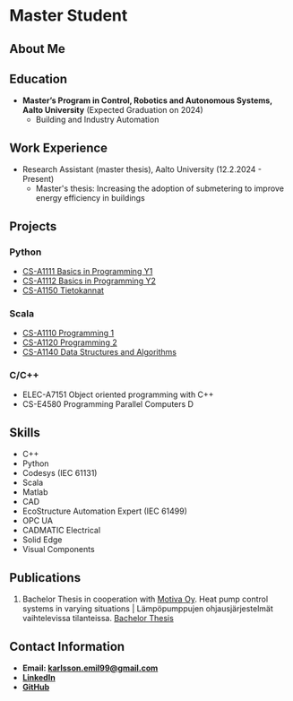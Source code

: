 # Master Student

## About Me


## Education

- **Master’s Program in Control, Robotics and Autonomous
Systems, Aalto University** (Expected Graduation on 2024)
  - Building and Industry Automation

## Work Experience

- Research Assistant (master thesis), Aalto University (12.2.2024 - Present)
  - Master's thesis: Increasing the adoption of submetering to improve energy efficiency in buildings

## Projects

### Python
  - [CS-A1111 Basics in Programming Y1](https://github.com/emilkarlsson1/school/tree/main/CS-A1111%20Basics%20in%20Programming%20Y1)
  - [CS-A1112 Basics in Programming Y2](https://github.com/emilkarlsson1/school/tree/main/CS-A1121%20Basics%20in%20Programming%20Y2)
  - [CS-A1150 Tietokannat](https://github.com/emilkarlsson1/school/tree/main/CS-A1150%20Tietokannat)
    
### Scala
  - [CS-A1110 Programming 1](https://github.com/emilkarlsson1/school/tree/main/CS-A1110%20Programming%201)
  - [CS-A1120 Programming 2](https://github.com/emilkarlsson1/school/tree/main/CS-A1120%20Programming%202)
  - [CS-A1140 Data Structures and Algorithms](https://github.com/emilkarlsson1/school/tree/main/CS-A1140%20Data%20Structures%20and%20Algorithms)

### C/C++
  - ELEC-A7151 Object oriented programming with C++
  - CS-E4580 Programming Parallel Computers D

## Skills

- C++
- Python
- Codesys (IEC 61131)
- Scala
- Matlab
- CAD
- EcoStructure Automation Expert (IEC 61499)
- OPC UA
- CADMATIC Electrical
- Solid Edge
- Visual Components


## Publications
1. Bachelor Thesis in cooperation with [Motiva Oy](https://www.motiva.fi/yritykset/yhteishankkeet/sahkoistyminen_hukkalammot_ja_lampopumput_teollisuudessa_-yhteishanke).
   Heat pump control systems in varying situations  |  Lämpöpumppujen ohjausjärjestelmät vaihtelevissa tilanteissa.
   [Bachelor Thesis](https://www.motiva.fi/files/21017/Lampopumppujen_ohjausjarjestelmat_vaihtelevissa_tilanteissa_-_Emil_Karlsson_Kandidaatintyo.pdf)

## Contact Information

- **Email: karlsson.emil99@gmail.com**
- **[LinkedIn](https://www.linkedin.com/in/emil-karlsson-a20058159/)** 
- **[GitHub](https://github.com/emilkarlsson1)** 
